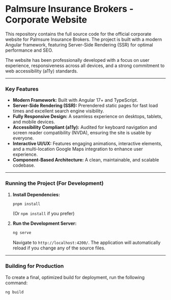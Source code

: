 # Palmsure Insurance Brokers - Corporate Website

This repository contains the full source code for the official corporate website for Palmsure Insurance Brokers. The project is built with a modern Angular framework, featuring Server-Side Rendering (SSR) for optimal performance and SEO.

The website has been professionally developed with a focus on user experience, responsiveness across all devices, and a strong commitment to web accessibility (a11y) standards.

---

### Key Features

*   **Modern Framework:** Built with Angular 17+ and TypeScript.
*   **Server-Side Rendering (SSR):** Prerendered static pages for fast load times and excellent search engine visibility.
*   **Fully Responsive Design:** A seamless experience on desktops, tablets, and mobile devices.
*   **Accessibility Compliant (a11y):** Audited for keyboard navigation and screen reader compatibility (NVDA), ensuring the site is usable by everyone.
*   **Interactive UI/UX:** Features engaging animations, interactive elements, and a multi-location Google Maps integration to enhance user experience.
*   **Component-Based Architecture:** A clean, maintainable, and scalable codebase.

---

### Running the Project (For Development)

1.  **Install Dependencies:**
    ```bash
    pnpm install
    ```
    (Or `npm install` if you prefer)

2.  **Run the Development Server:**
    ```bash
    ng serve
    ```
    Navigate to `http://localhost:4200/`. The application will automatically reload if you change any of the source files.

---

### Building for Production

To create a final, optimized build for deployment, run the following command:

```bash
ng build

